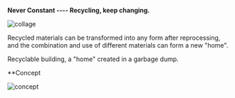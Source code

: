 **Never Constant ---- Recycling, keep changing.**

![collage](https://user-images.githubusercontent.com/90487385/134271542-c958c231-866a-48e6-925b-0389f0b417e0.png)

Recycled materials can be transformed into any form after reprocessing, and the combination and use of different materials can form a new "home".

Recyclable building, a "home" created in a garbage dump.

**Concept

![concept](https://user-images.githubusercontent.com/90487385/135108574-3e06500a-a748-47e7-8d13-84fa02ebbb5b.jpg)
